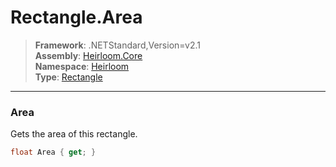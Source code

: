 # Rectangle.Area

> **Framework**: .NETStandard,Version=v2.1  
> **Assembly**: [Heirloom.Core][0]  
> **Namespace**: [Heirloom][0]  
> **Type**: [Rectangle][1]  

--------------------------------------------------------------------------------

### Area

Gets the area of this rectangle.

```cs
float Area { get; }
```

[0]: ../Heirloom.Core.md
[1]: Heirloom.Rectangle.md
